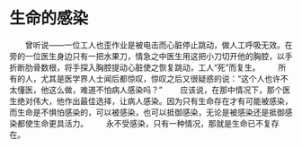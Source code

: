 # 生命的感染
　　曾听说——一位工人也歪作业是被电击而心脏停止跳动，做人工呼吸无效。在旁的一位医生身边只有一把水果刀，情急之中医生用这把小刀切开他的胸腔，以手折断肋骨数根，将手探入胸腔提动心脏使之恢复跳动，工人“死”而复生。 
　　所有的人，尤其是医学界人士闻后都惊叹，惊叹之后又很疑惑的说：“这个人也许不太懂医，他这么做，难道不怕病人感染吗？” 
　　应该说，在那中情况下，那个医生绝对伟大，他作出最佳选择，让病人感染。因为只有生命存在才有可能被感染，而生命是不惧怕感染的，可以被感染，也可以抵御感染，无论是被感染还是抵御感染都使生命更具活力。 
　　永不受感染，只有一种情况，那就是生命已不复存在。
  